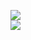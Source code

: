 [![](https://img.shields.io/badge/Made%20With-Github%20Spray-lightgrey.svg?style=for-the-badge&logo=github)](https://github.com/Annihil/github-spray#2715)  
[![](https://i.imgur.com/2DrTn0Z.gif)](https://github.com/Annihil/github-spray)
